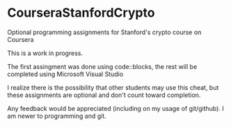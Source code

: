 # CourseraStanfordCrypto
Optional programming assignments for Stanford's crypto course on Coursera

This is a work in progress.

The first assingment was done using code::blocks, the rest will be completed using Microsoft Visual Studio

I realize there is the possibility that other students may use this cheat, but these assignments are optional and don't count toward completion.

Any feedback would be appreciated (including on my usage of git/github). I am newer to programming and git.
